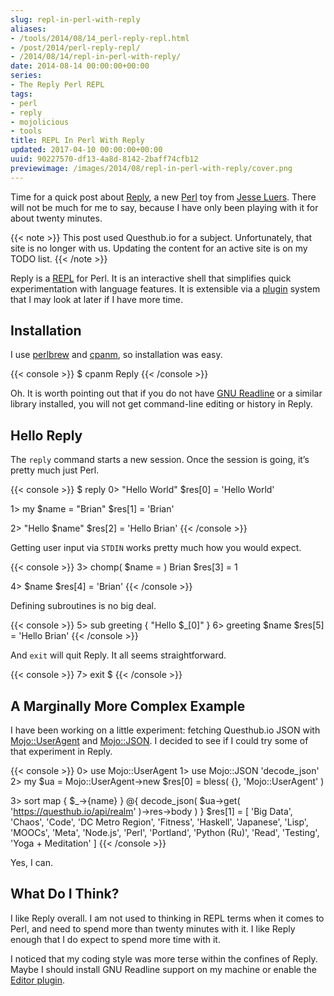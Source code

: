 ```yaml
---
slug: repl-in-perl-with-reply
aliases:
- /tools/2014/08/14_perl-reply-repl.html
- /post/2014/perl-reply-repl/
- /2014/08/14/repl-in-perl-with-reply/
date: 2014-08-14 00:00:00+00:00
series:
- The Reply Perl REPL
tags:
- perl
- reply
- mojolicious
- tools
title: REPL In Perl With Reply
updated: 2017-04-10 00:00:00+00:00
uuid: 90227570-df13-4a8d-8142-2baff74cfb12
previewimage: /images/2014/08/repl-in-perl-with-reply/cover.png
---
```

Time for a quick post about [Reply](https://metacpan.org/release/Reply),
a new [Perl](http://perl.org) toy from [Jesse Luers](http://tozt.net/).
There will not be much for me to say, because I have only been playing
with it for about twenty minutes.

{{< note >}}
This post used Questhub.io for a subject. Unfortunately, that site is no
longer with us. Updating the content for an active site is on my TODO
list.
{{< /note >}}

Reply is a
[REPL](http://en.wikipedia.org/wiki/Read%E2%80%93eval%E2%80%93print_loop)
for Perl. It is an interactive shell that simplifies quick
experimentation with language features. It is extensible via a
[plugin](https://metacpan.org/source/DOY/Reply-0.35/lib/Reply/Plugin.pm)
system that I may look at later if I have more time.

## Installation

I use [perlbrew](http://perlbrew.pl) and
[cpanm](https://github.com/miyagawa/cpanminus), so installation was
easy.

{{< console >}}
$ cpanm Reply
{{< /console >}}

Oh. It is worth pointing out that if you do not have [GNU
Readline](http://cnswww.cns.cwru.edu/php/chet/readline/rltop.html) or a
similar library installed, you will not get command-line editing or
history in Reply.

## Hello Reply

The `reply` command starts a new session. Once the session is going,
it’s pretty much just Perl.

{{< console >}}
$ reply
0> "Hello World"
$res[0] = 'Hello World'

1> my $name = "Brian"
$res[1] = 'Brian'

2> "Hello $name"
$res[2] = 'Hello Brian'
{{< /console >}}

Getting user input via `STDIN` works pretty much how you would expect.

{{< console >}}
3> chomp( $name = <STDIN> )
Brian
$res[3] = 1

4> $name
$res[4] = 'Brian'
{{< /console >}}

Defining subroutines is no big deal.

{{< console >}}
5> sub greeting { "Hello $_[0]" }
6> greeting $name
$res[5] = 'Hello Brian'
{{< /console >}}

And `exit` will quit Reply. It all seems straightforward.

{{< console >}}
7> exit
$
{{< /console >}}

## A Marginally More Complex Example

I have been working on a little experiment: fetching Questhub.io JSON
with [Mojo::UserAgent](http://mojolicio.us/perldoc/Mojo/UserAgent) and
[Mojo::JSON](http://mojolicio.us/perldoc/Mojo/JSON). I decided to see if
I could try some of that experiment in Reply.

{{< console >}}
0> use Mojo::UserAgent
1> use Mojo::JSON 'decode_json'
2> my $ua = Mojo::UserAgent->new
$res[0] = bless( {}, 'Mojo::UserAgent' )

3> sort map { $_->{name} } @{ decode_json( $ua->get( 'https://questhub.io/api/realm' )->res->body ) }
$res[1] = [
  'Big Data',
  'Chaos',
  'Code',
  'DC Metro Region',
  'Fitness',
  'Haskell',
  'Japanese',
  'Lisp',
  'MOOCs',
  'Meta',
  'Node.js',
  'Perl',
  'Portland',
  'Python (Ru)',
  'Read',
  'Testing',
  'Yoga + Meditation'
]
{{< /console >}}

Yes, I can.

## What Do I Think?

I like Reply overall. I am not used to thinking in REPL terms when it
comes to Perl, and need to spend more than twenty minutes with it. I
like Reply enough that I do expect to spend more time with it.

I noticed that my coding style was more terse within the confines of
Reply. Maybe I should install GNU Readline support on my machine or
enable the [Editor
plugin](https://metacpan.org/pod/Reply::Plugin::Editor).